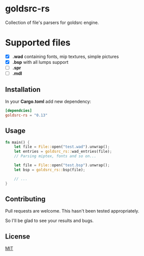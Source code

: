 # goldsrc-rs

Collection of file's parsers for goldsrc engine.

# Supported files

- [x] **.wad** containing fonts, mip textures, simple pictures
- [x] **.bsp** with all lumps support
- [ ] **.spr**
- [ ] **.mdl**

## Installation

In your **Cargo.toml** add new dependency:

```toml
[dependcies]
goldsrc-rs = "0.13"
```

## Usage

```rust
fn main() {
    let file = File::open("test.wad").unwrap();
    let entries = goldsrc_rs::wad_entries(file);
    // Parsing miptex, fonts and so on...

    let file = File::open("test.bsp").unwrap();
    let bsp = goldsrc_rs::bsp(file);

    // ...
}
```

## Contributing

Pull requests are welcome. This hasn't been tested appropriately.

So I'll be glad to see your results and bugs.

## License

[MIT](https://choosealicense.com/licenses/mit/)
